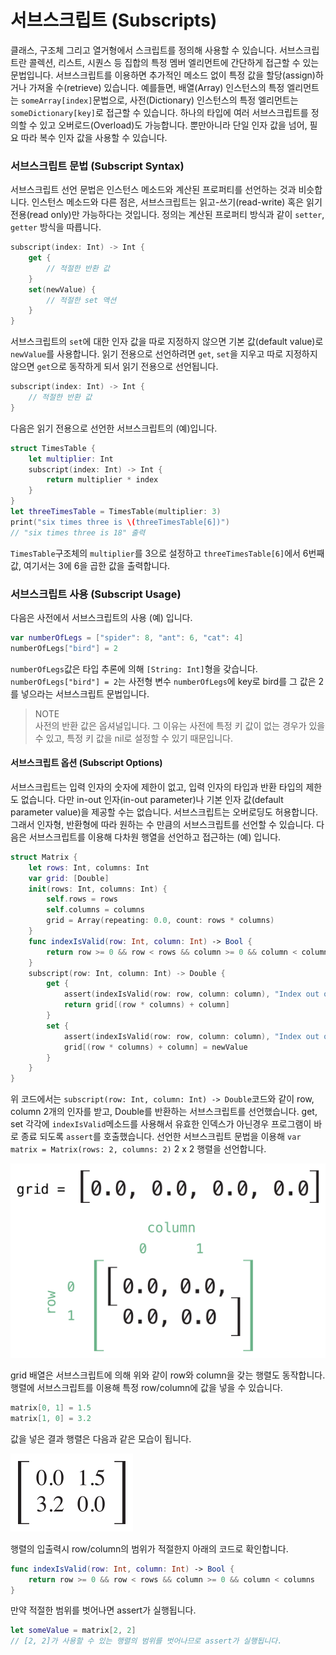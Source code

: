 # 서브스크립트 \(Subscripts\)

클래스, 구조체 그리고 열거형에서 스크립트를 정의해 사용할 수 있습니다. 서브스크립트란 콜렉션, 리스트, 시퀀스 등 집합의 특정 멤버 엘리먼트에 간단하게 접근할 수 있는 문법입니다. 서브스크립트를 이용하면 추가적인 메소드 없이 특정 값을 할당\(assign\)하거나 가져올 수\(retrieve\) 있습니다. 예를들면, 배열\(Array\) 인스턴스의 특정 엘리먼트는 `someArray[index]`문법으로, 사전\(Dictionary\) 인스턴스의 특정 엘리먼트는 `someDictionary[key]`로 접근할 수 있습니다. 하나의 타입에 여러 서브스크립트를 정의할 수 있고 오버로드\(Overload\)도 가능합니다. 뿐만아니라 단일 인자 값을 넘어, 필요 따라 복수 인자 값을 사용할 수 있습니다.

### 서브스크립트 문법 \(Subscript Syntax\)

서브스크립트 선언 문법은 인스턴스 메소드와 계산된 프로퍼티를 선언하는 것과 비슷합니다. 인스턴스 메소드와 다른 점은, 서브스크립트는 읽고-쓰기\(read-write\) 혹은 읽기 전용\(read only\)만 가능하다는 것입니다. 정의는 계산된 프로퍼티 방식과 같이 `setter`, `getter` 방식을 따릅니다.

```swift
subscript(index: Int) -> Int {
    get {
        // 적절한 반환 값
    }
    set(newValue) {
        // 적절한 set 액션
    }
}
```

서브스크립트의 `set`에 대한 인자 값을 따로 지정하지 않으면 기본 값\(default value\)로 `newValue`를 사용합니다. 읽기 전용으로 선언하려면 `get`, `set`을 지우고 따로 지정하지 않으면 `get`으로 동작하게 되서 읽기 전용으로 선언됩니다.

```swift
subscript(index: Int) -> Int {
    // 적절한 반환 값
}
```

다음은 읽기 전용으로 선언한 서브스크립트의 \(예\)입니다.

```swift
struct TimesTable {
    let multiplier: Int
    subscript(index: Int) -> Int {
        return multiplier * index
    }
}
let threeTimesTable = TimesTable(multiplier: 3)
print("six times three is \(threeTimesTable[6])")
// "six times three is 18" 출력
```

`TimesTable`구조체의 `multiplier`를 3으로 설정하고 `threeTimesTable[6]`에서 6번째 값, 여기서는 3에 6을 곱한 값을 출력합니다.

### 서브스크립트 사용 \(Subscript Usage\)

다음은 사전에서 서브스크립트의 사용 \(예\) 입니다.

```swift
var numberOfLegs = ["spider": 8, "ant": 6, "cat": 4]
numberOfLegs["bird"] = 2
```

`numberOfLegs`값은 타입 추론에 의해 `[String: Int]`형을 갖습니다. `numberOfLegs["bird"] = 2`는 사전형 변수 `numberOfLegs`에 key로 bird를 그 값은 2를 넣으라는 서브스크립트 문법입니다.

> NOTE   
> 사전의 반환 값은 옵셔널입니다. 그 이유는 사전에 특정 키 값이 없는 경우가 있을 수 있고, 특정 키 값을 nil로 설정할 수 있기 때문입니다.

#### 서브스크립트 옵션 \(Subscript Options\)

서브스크립트는 입력 인자의 숫자에 제한이 없고, 입력 인자의 타입과 반환 타입의 제한도 없습니다. 다만 in-out 인자\(in-out parameter\)나 기본 인자 값\(default parameter value\)을 제공할 수는 없습니다. 서브스크립트는 오버로딩도 허용합니다. 그래서 인자형, 반환형에 따라 원하는 수 만큼의 서브스크립트를 선언할 수 있습니다. 다음은 서브스크립트를 이용해 다차원 행열을 선언하고 접근하는 \(예\) 입니다.

```swift
struct Matrix {
    let rows: Int, columns: Int
    var grid: [Double]
    init(rows: Int, columns: Int) {
        self.rows = rows
        self.columns = columns
        grid = Array(repeating: 0.0, count: rows * columns)
    }
    func indexIsValid(row: Int, column: Int) -> Bool {
        return row >= 0 && row < rows && column >= 0 && column < columns
    }
    subscript(row: Int, column: Int) -> Double {
        get {
            assert(indexIsValid(row: row, column: column), "Index out of range")
            return grid[(row * columns) + column]
        }
        set {
            assert(indexIsValid(row: row, column: column), "Index out of range")
            grid[(row * columns) + column] = newValue
        }
    }
}
```

위 코드에서는 `subscript(row: Int, column: Int) -> Double`코드와 같이 row, column 2개의 인자를 받고, Double를 반환하는 서브스크립트를 선언했습니다. get, set 각각에 `indexIsValid`메소드를 사용해서 유효한 인덱스가 아닌경우 프로그램이 바로 종료 되도록 `assert`를 호출했습니다. 선언한 서브스크립트 문법을 이용해 `var matrix = Matrix(rows: 2, columns: 2)` 2 x 2 행렬을 선언합니다. 

![](.gitbook/assets/b59598cb-4e0f-4016-b84e-4a4b9fc868fb.png)

grid 배열은 서브스크립트에 의해 위와 같이 row와 column을 갖는 행렬도 동작합니다. 행렬에 서브스크립트를 이용해 특정 row/column에 값을 넣을 수 있습니다.

```swift
matrix[0, 1] = 1.5
matrix[1, 0] = 3.2
```

값을 넣은 결과 행렬은 다음과 같은 모습이 됩니다. 

![](.gitbook/assets/be27d61e-5730-4155-b132-ed1a14038787.png)

행렬의 입출력시 row/column의 범위가 적절한지 아래의 코드로 확인합니다.

```swift
func indexIsValid(row: Int, column: Int) -> Bool {
    return row >= 0 && row < rows && column >= 0 && column < columns
}
```

만약 적절한 범위를 벗어나면 assert가 실행됩니다.

```swift
let someValue = matrix[2, 2]
// [2, 2]가 사용할 수 있는 행렬의 범위를 벗어나므로 assert가 실행됩니다.
```


